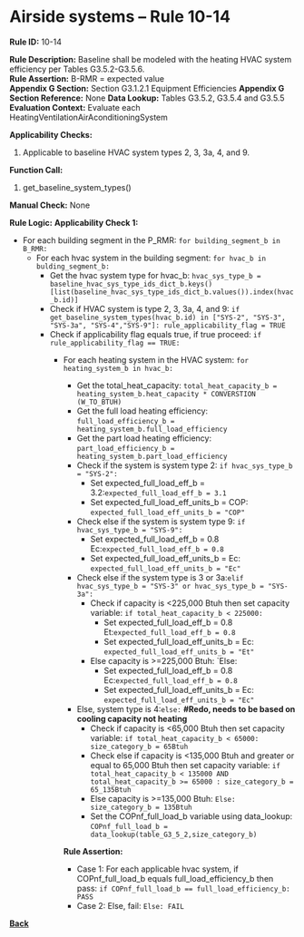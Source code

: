 # Airside systems – Rule 10-14

**Rule ID:** 10-14
 
**Rule Description:** Baseline shall be modeled with the heating HVAC system efficiency per Tables G3.5.2-G3.5.6.    
**Rule Assertion:** B-RMR = expected value                                           
**Appendix G Section:** Section G3.1.2.1 Equipment Efficiencies
**Appendix G Section Reference:** None
**Data Lookup:** Tables G3.5.2, G3.5.4 and G3.5.5
**Evaluation Context:** Evaluate each HeatingVentilationAirAconditioningSystem  

**Applicability Checks:** 

1. Applicable to baseline HVAC system types 2, 3, 3a, 4, and 9. 

**Function Call:** 

1. get_baseline_system_types()

**Manual Check:** None

**Rule Logic:**
**Applicability Check 1:** 
- For each building segment in the P_RMR: `for building_segment_b in B_RMR:`
    - For each hvac system in the building segment: `for hvac_b in bulding_segment_b:`
        - Get the hvac system type for hvac_b: `hvac_sys_type_b = baseline_hvac_sys_type_ids_dict_b.keys()[list(baseline_hvac_sys_type_ids_dict_b.values()).index(hvac_b.id)]`
        - Check if HVAC system is type 2, 3, 3a, 4, and 9: `if get_baseline_system_types(hvac_b.id) in ["SYS-2", "SYS-3", "SYS-3a", "SYS-4","SYS-9"]: rule_applicability_flag = TRUE`
        - Check if applicability flag equals true, if true proceed: `if rule_applicability_flag == TRUE:`
            - For each heating system in the HVAC system: `for heating_system_b in hvac_b:`
                - Get the total_heat_capacity: `total_heat_capacity_b = heating_system_b.heat_capacity * CONVERSTION (W_TO_BTUH)`
                - Get the full load heating efficiency: `full_load_efficiency_b = heating_system_b.full_load_efficiency`
                - Get the part load heating efficiency: `part_load_efficiency_b = heating_system_b.part_load_efficiency`         
                - Check if the system is system type 2: `if hvac_sys_type_b = "SYS-2":`
                    - Set expected_full_load_eff_b = 3.2:`expected_full_load_eff_b = 3.1`
                    - Set expected_full_load_eff_units_b = COP: `expected_full_load_eff_units_b = "COP"`
                - Check else if the system is system type 9: `if hvac_sys_type_b = "SYS-9":`
                    - Set expected_full_load_eff_b = 0.8 Ec:`expected_full_load_eff_b = 0.8`
                    - Set expected_full_load_eff_units_b = Ec: `expected_full_load_eff_units_b = "Ec"`
                - Check else if the system type is 3 or 3a:`elif hvac_sys_type_b = "SYS-3" or hvac_sys_type_b = "SYS-3a":`
                    - Check if capacity is <225,000 Btuh then set capacity variable: `if total_heat_capacity_b < 225000:`
                        - Set expected_full_load_eff_b = 0.8 Et:`expected_full_load_eff_b = 0.8`
                        - Set expected_full_load_eff_units_b = Ec: `expected_full_load_eff_units_b = "Et"`
                    - Else capacity is >=225,000 Btuh: `Else: 
                        - Set expected_full_load_eff_b = 0.8 Ec:`expected_full_load_eff_b = 0.8`
                        - Set expected_full_load_eff_units_b = Ec: `expected_full_load_eff_units_b = "Ec"`   
                - Else, system type is 4:`else:` 
**#Redo, needs to be based on cooling capacity not heating**
                    - Check if capacity is <65,000 Btuh then set capacity variable: `if total_heat_capacity_b < 65000: size_category_b = 65Btuh`
                    - Check else if capacity is <135,000 Btuh and greater or equal to 65,000 Btuh then set capacity variable: `if total_heat_capacity_b < 135000 AND total_heat_capacity_b >= 65000 : size_category_b = 65_135Btuh`
                    - Else capacity is >=135,000 Btuh: `Else: size_category_b = 135Btuh`
                    - Set the COPnf_full_load_b variable using data_lookup: `COPnf_full_load_b = data_lookup(table_G3_5_2,size_category_b)`
                                                         
                **Rule Assertion:**
                - Case 1: For each applicable hvac system, if COPnf_full_load_b equals full_load_efficiency_b then pass: `if COPnf_full_load_b == full_load_efficiency_b: PASS`
                - Case 2: Else, fail: `Else: FAIL` 


 **[Back](../_toc.md)**